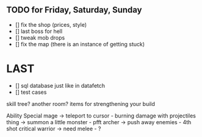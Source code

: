 ## TODO for Friday, Saturday, Sunday
- [] fix the shop (prices, style)
- [] last boss for hell
- [] tweak mob drops
- [] fix the map (there is an instance of getting stuck)


# LAST
- [] sql database just like in datafetch
- [] test cases

skill tree?
another room?
items for strengthening your build

Ability                                Special
mage       -> teleport to cursor       - burning damage with projectiles    
thing      -> summon a little monster  - pfft
archer     -> push away enemies        - 4th shot critical
warrior    -> need melee               - ?

